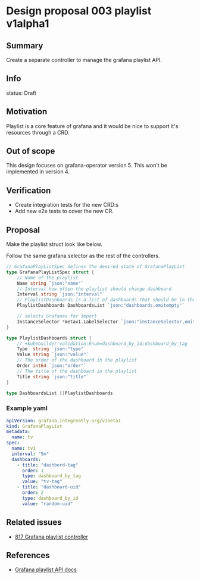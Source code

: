 # Design proposal 003 playlist v1alpha1

## Summary

Create a separate controller to manage the grafana playlist API.

## Info

status: Draft

## Motivation

Playlist is a core feature of grafana and it would be nice to support it's resources through a CRD.

## Out of scope

This design focuses on grafana-operator version 5.
This won't be implemented in version 4.

## Verification

- Create integration tests for the new CRD:s
- Add new e2e tests to cover the new CR.

## Proposal

Make the playlist struct look like below.

Follow the same grafana selector as the rest of the controllers.

```.go
// GrafanaPlayListSpec defines the desired state of GrafanaPlayList
type GrafanaPlayListSpec struct {
	// Name of the playlist
	Name string `json:"name"`
	// Interval how often the playlist should change dashboard
	Interval string `json:"interval"`
	// PlaylistDashboards is a list of dashboards that should be in the playlist
	PlaylistDashboards DashboardsList `json:"dashboards,omitempty"`

	// selects Grafanas for import
	InstanceSelector *metav1.LabelSelector `json:"instanceSelector,omitempty"`
}

type PlaylistDashboards struct {
	// +kubebuilder:validation:Enum=dashboard_by_id;dashboard_by_tag
	Type  string `json:"type"`
	Value string `json:"value"`
	// The order of the dashboard in the playlist
	Order int64 `json:"order"`
	// The title of the dashboard in the playlist
	Title string `json:"title"`
}

type DashboardsList []PlaylistDashboards

```

### Example yaml

```.yaml
apiVersion: grafana.integreatly.org/v1beta1
kind: GrafanaPlayList
metadata:
  name: tv
spec:
  name: tv1
  interval: "5m"
  dashboards:
    - title: "dashbord-tag"
      order: 1
      type: dashboard_by_tag
      value: "tv-tag"
    - title: "dashboard-uid"
      order: 2
      type: dashboard_by_id
      value: "random-uid"
```

## Related issues

- [817 Grafana playlist controller](https://github.com/grafana-operator/grafana-operator/issues/817)

## References

- [Grafana playlist API docs](https://grafana.com/docs/grafana/latest/developers/http_api/playlist/)
